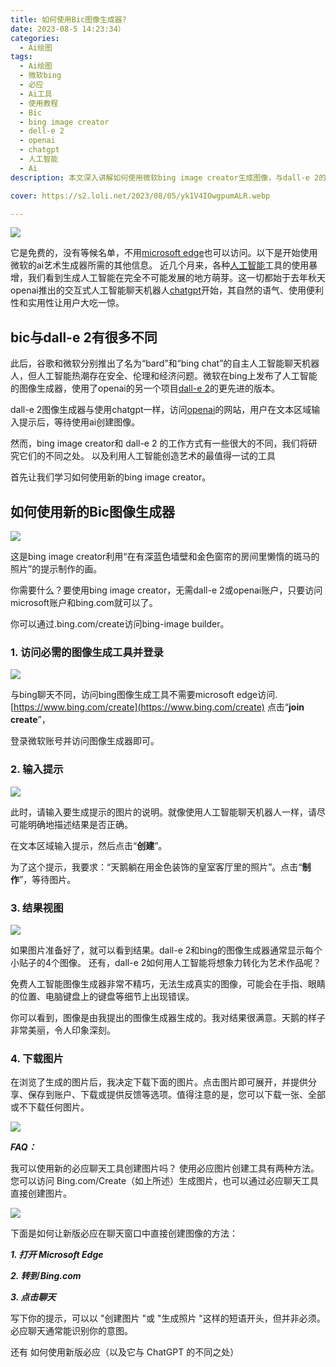 ```yaml
---
title: 如何使用Bic图像生成器?
date: 2023-08-5 14:23:34）
categories:
  - Ai绘图
tags:
  - Ai绘图
  - 微软bing
  - 必应
  - Ai工具
  - 使用教程
  - Bic
  - bing image creator
  - dell-e 2
  - openai
  - chatgpt
  - 人工智能
  - Ai
description: 本文深入讲解如何使用微软bing image creator生成图像，与dall-e 2的不同使用方式，可以让大家更好的理解Ai对于图像艺术创作。

cover: https://s2.loli.net/2023/08/05/yk1V4IOwgpumALR.webp

---
```


![](https://s2.loli.net/2023/08/05/XOhmBxMK8zntuIj.webp)

它是免费的，没有等候名单，不用[microsoft edge](https://en.wikipedia.org/wiki/Microsoft_Edge)也可以访问。以下是开始使用微软的ai艺术生成器所需的其他信息。
近几个月来，各种[人工智能](https://zh.wikipedia.org/wiki/%E4%BA%BA%E5%B7%A5%E6%99%BA%E8%83%BD)工具的使用暴增，我们看到生成人工智能在完全不可能发展的地方萌芽。这一切都始于去年秋天openai推出的交互式人工智能聊天机器人[chatgpt](https://openai.com/chatgpt)开始，其自然的语气、使用便利性和实用性让用户大吃一惊。

## bic与dall-e 2有很多不同

此后，谷歌和微软分别推出了名为“bard”和“bing chat”的自主人工智能聊天机器人，但人工智能热潮存在安全、伦理和经济问题。微软在bing上发布了人工智能的图像生成器，使用了openai的另一个项目[dall-e 2](https://openai.com/dall-e-2)的更先进的版本。

dall-e 2图像生成器与使用chatgpt一样，访问[openai](https://openai.com/)的网站，用户在文本区域输入提示后，等待使用ai创建图像。

然而，bing image creator和 dall-e 2 的工作方式有一些很大的不同，我们将研究它们的不同之处。
以及利用人工智能创造艺术的最值得一试的工具

首先让我们学习如何使用新的bing image creator。

## 如何使用新的Bic图像生成器

![](https://s2.loli.net/2023/08/05/yk1V4IOwgpumALR.webp)

这是bing image creator利用“在有深蓝色墙壁和金色窗帘的房间里懒惰的斑马的照片”的提示制作的画。

你需要什么？要使用bing image creator，无需dall-e 2或openai账户，只要访问microsoft账户和bing.com就可以了。

你可以通过.bing.com/create访问bing-image builder。

### 1. 访问必需的图像生成工具并登录

![](https://s2.loli.net/2023/08/05/9UnYTbqFaASKpkD.webp)

与bing聊天不同，访问bing图像生成工具不需要microsoft edge访问.[https://www.bing.com/create](https://www.bing.com/create) 点击“**join create**”，

登录微软账号并访问图像生成器即可。

### 2. 输入提示

![](https://s2.loli.net/2023/08/05/kw27HPXSV1QUizN.webp)

此时，请输入要生成提示的图片的说明。就像使用人工智能聊天机器人一样，请尽可能明确地描述结果是否正确。

在文本区域输入提示，然后点击“**创建**”。

为了这个提示，我要求：“天鹅躺在用金色装饰的皇室客厅里的照片”。点击“**制作**”，等待图片。

### 3. 结果视图

![](https://s2.loli.net/2023/08/05/4FrDc31LMguWbl7.webp)

如果图片准备好了，就可以看到结果。dall-e 2和bing的图像生成器通常显示每个小贴子的4个图像。
还有，dall-e 2如何用人工智能将想象力转化为艺术作品呢？

免费人工智能图像生成器非常不精巧，无法生成真实的图像，可能会在手指、眼睛的位置、电脑键盘上的键盘等细节上出现错误。

你可以看到，图像是由我提出的图像生成器生成的。我对结果很满意。天鹅的样子非常美丽，令人印象深刻。

### 4. 下载图片

在浏览了生成的图片后，我决定下载下面的图片。点击图片即可展开，并提供分享、保存到账户、下载或提供反馈等选项。值得注意的是，您可以下载一张、全部或不下载任何图片。

![](https://s2.loli.net/2023/08/05/1GhzJUaw6AScH9W.webp)

***FAQ：***

我可以使用新的必应聊天工具创建图片吗？
使用必应图片创建工具有两种方法。您可以访问 Bing.com/Create（如上所述）生成图片，也可以通过必应聊天工具直接创建图片。

![](https://s2.loli.net/2023/08/05/3ugsi9JHZVp4DAN.webp)

下面是如何让新版必应在聊天窗口中直接创建图像的方法：

***1. 打开 Microsoft Edge***

***2. 转到 Bing.com***

***3. 点击聊天***

写下你的提示，可以以 "创建图片 "或 "生成照片 "这样的短语开头，但并非必须。必应聊天通常能识别你的意图。

还有 如何使用新版必应（以及它与 ChatGPT 的不同之处）

